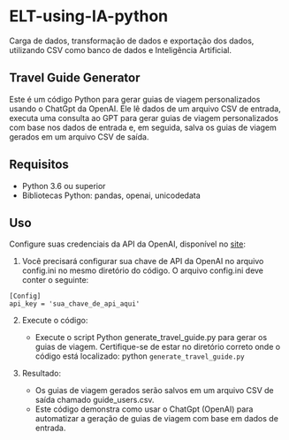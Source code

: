 # ELT-using-IA-python
Carga de dados, transformação de dados e exportação dos dados, utilizando CSV como banco de dados e Inteligência Artificial.

## Travel Guide Generator

Este é um código Python para gerar guias de viagem personalizados usando o ChatGpt da OpenAI. Ele lê dados de um arquivo CSV de entrada, executa uma consulta ao GPT para gerar guias de viagem personalizados com base nos dados de entrada e, em seguida, salva os guias de viagem gerados em um arquivo CSV de saída.

## Requisitos

- Python 3.6 ou superior
- Bibliotecas Python: pandas, openai, unicodedata

## Uso
Configure suas credenciais da API da OpenAI, disponível no [site](https://platform.openai.com/account/api-keys):

1. Você precisará configurar sua chave de API da OpenAI no arquivo config.ini no mesmo diretório do código. O arquivo config.ini deve conter o seguinte:
```
[Config]
api_key = 'sua_chave_de_api_aqui'
```

2. Execute o código:
    - Execute o script Python generate_travel_guide.py para gerar os guias de viagem. Certifique-se de estar no diretório correto onde o código está localizado: python `generate_travel_guide.py`

3. Resultado:
    - Os guias de viagem gerados serão salvos em um arquivo CSV de saída chamado guide_users.csv.
    - Este código demonstra como usar o ChatGpt (OpenAI) para automatizar a geração de guias de viagem com base em dados de entrada. 